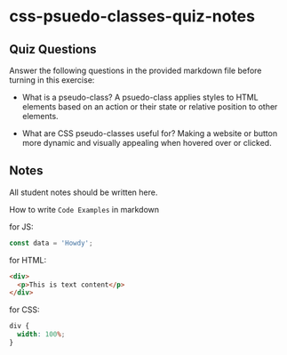 # css-psuedo-classes-quiz-notes

## Quiz Questions

Answer the following questions in the provided markdown file before turning in this exercise:

- What is a pseudo-class?
  A psuedo-class applies styles to HTML elements based on an action or their state or relative position to other elements.

- What are CSS pseudo-classes useful for?
  Making a website or button more dynamic and visually appealing when hovered over or clicked.

## Notes

All student notes should be written here.

How to write `Code Examples` in markdown

for JS:

```javascript
const data = 'Howdy';
```

for HTML:

```html
<div>
  <p>This is text content</p>
</div>
```

for CSS:

```css
div {
  width: 100%;
}
```
